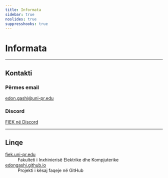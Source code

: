 ```yaml
---
title: Informata
sidebar: true
noslides: true
suppresshooks: true
---
```


# Informata

---

## Kontakti

### Përmes email

edon.gashi@uni-pr.edu

### Discord

[FIEK në Discord](https://discord.gg/HQsT3PJ)

---

## Linqe

<dl>
  <dt><a href="https://fiek.uni-pr.edu">fiek.uni-pr.edu</a></dt>
  <dd>Fakulteti i Inxhinierisë Elektrike dhe Kompjuterike</dd>

  <dt><a href="https://github.com/edongashi/edongashi.github.io">edongashi.github.io</a></dt>
  <dd>Projekti i kësaj faqeje në GitHub</dd>
</dl>

